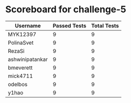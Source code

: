 # Scoreboard for challenge-5
| Username   | Passed Tests | Total Tests |
|------------|--------------|-------------|
| MYK12397 | 9 | 9 |
| PolinaSvet | 9 | 9 |
| RezaSi | 9 | 9 |
| ashwinipatankar | 9 | 9 |
| bmeverett | 9 | 9 |
| mick4711 | 9 | 9 |
| odelbos | 9 | 9 |
| y1hao | 9 | 9 |
